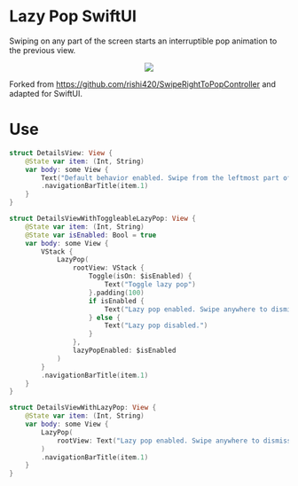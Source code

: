 # Lazy Pop SwiftUI

Swiping on any part of the screen starts an interruptible pop animation to the previous view.

<p align="center"><img src="https://github.com/joehinkle11/Lazy-Pop-SwiftUI/raw/master/demo.gif"/></p>

Forked from https://github.com/rishi420/SwipeRightToPopController and adapted for SwiftUI.

# Use

```swift
struct DetailsView: View {
    @State var item: (Int, String)
    var body: some View {
        Text("Default behavior enabled. Swipe from the leftmost part of the screen to dismiss.")
        .navigationBarTitle(item.1)
    }
}

struct DetailsViewWithToggleableLazyPop: View {
    @State var item: (Int, String)
    @State var isEnabled: Bool = true
    var body: some View {
        VStack {
            LazyPop(
                rootView: VStack {
                    Toggle(isOn: $isEnabled) {
                        Text("Toggle lazy pop")
                    }.padding(100)
                    if isEnabled {
                        Text("Lazy pop enabled. Swipe anywhere to dismiss.")
                    } else {
                        Text("Lazy pop disabled.")
                    }
                },
                lazyPopEnabled: $isEnabled
            )
        }
        .navigationBarTitle(item.1)
    }
}

struct DetailsViewWithLazyPop: View {
    @State var item: (Int, String)
    var body: some View {
        LazyPop(
            rootView: Text("Lazy pop enabled. Swipe anywhere to dismiss.")
        )
        .navigationBarTitle(item.1)
    }
}
```
